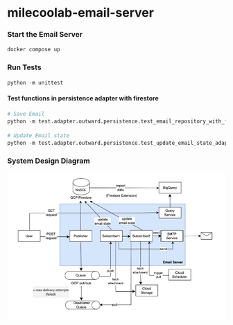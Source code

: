 # milecoolab-email-server

### Start the Email Server 
```python
docker compose up
```

### Run Tests
```python
python -m unittest
```

#### Test functions in persistence adapter with firestore
```python
# Save Email
python -m test.adapter.outward.persistence.test_email_repository_with_firestore

# Update Email state
python -m test.adapter.outward.persistence.test_update_email_state_adapter_with_firestore
```

### System Design Diagram
![Example Image](./images/system_design_diagram.png)

